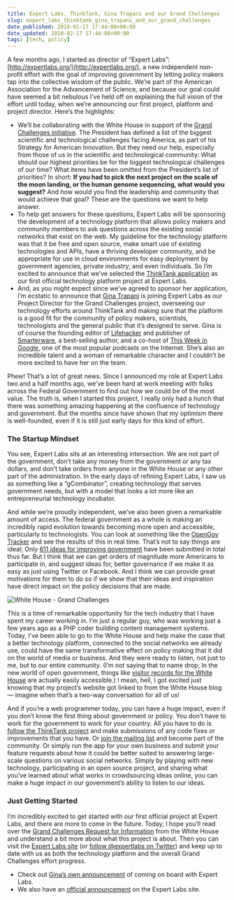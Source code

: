 ```yaml
---
title: Expert Labs, ThinkTank, Gina Trapani and our Grand Challenges
slug: expert_labs_thinktank_gina_trapani_and_our_grand_challenges
date_published: 2010-02-17 17:44:08+00:00
date_updated: 2010-02-17 17:44:08+00:00
tags: [tech, policy]
---
```

A few months ago, I started as director of “Expert Labs”:[http://expertlabs.org/](http://expertlabs.org/), a new independent non-profit effort with the goal of improving government by letting policy makers tap into the collective wisdom of the public. We’re part of the American Association for the Advancement of Science, and because our goal could have seemed a bit nebulous I’ve held off on explaining the full vision of the effort until today, when we’re announcing our first project, platform and project director. Here’s the highlights:

- We’ll be collaborating with the White House in support of the [Grand Challenges initiative](http://www.whitehouse.gov/blog/2010/02/04/grand-challenges-21st-century). The President has defined a list of the biggest scientific and technological challenges facing America, as part of his Strategy for American Innovation. But they need our help, especially from those of us in the scientific and technological community: What should our highest priorities be for the biggest technological challenges of our time? What items have been omitted from the President’s list of priorities? In short: **If you had to pick the next project on the scale of the moon landing, or the human genome sequencing, what would you suggest?** And how would you find the leadership and community that would achieve that goal? These are the questions we want to help answer.
- To help get answers for these questions, Expert Labs will be sponsoring the development of a technology platform that allows policy makers and community members to ask questions across the existing social networks that exist on the web. My guideline for the technology platform was that it be free and open source, make smart use of existing technologies and APIs, have a thriving developer community, and be appropriate for use in cloud environments for easy deployment by government agencies, private industry, and even individuals. So I’m excited to announce that we’ve selected the [ThinkTank application](http://thinktankapp.com/) as our first official technology platform project at Expert Labs.
- And, as you might expect since we’ve agreed to sponsor her application, I’m ecstatic to announce that [Gina Trapani](http://ginatrapani.org/) is joining Expert Labs as our Project Director for the Grand Challenges project, overseeing our technology efforts around ThinkTank and making sure that the platform is a good fit for the community of policy makers, scientists, technologists and the general public that it’s designed to serve. Gina is of course the founding editor of [Lifehacker](http://lifehacker.com/) and publisher of [Smarterware](http://smarterware.org), a best-selling author, and a co-host of [This Week in Google](http://twit.tv/twig), one of the most popular podcasts on the Internet. She’s also an incredible talent and a woman of remarkable character and I couldn’t be more excited to have her on the team.

Phew! That’s a lot of great news. Since I announced my role at Expert Labs two and a half months ago, we’ve been hard at work meeting with folks across the Federal Government to find out how we could be of the most value. The truth is, when I started this project, I really only had a hunch that there was something amazing happening at the confluence of technology and government. But the months since have shown that my optimism there is well-founded, even if it is still just early days for this kind of effort.

### The Startup Mindset

You see, Expert Labs sits at an interesting intersection. We are not part of the government, don’t take any money from the government or any tax dollars, and don’t take orders from anyone in the White House or any other part of the administration. In the early days of refining Expert Labs, I saw us as something like a “gCombinator”, creating technology that serves government needs, but with a model that looks a lot more like an entrepreneurial technology incubator.

And while we’re proudly independent, we’ve also been given a remarkable amount of access. The federal government as a whole is making an incredibly rapid evolution towards becoming more open and accessible, particularly to technologists. You can look at something like the [OpenGov Tracker](http://www.opengovtracker.com/) and see the results of this in real time. That’s not to say things are ideal; Only [611 ideas for improving government](http://sunlightlabs.com/blog/2010/are-american-people-short-ideas/) have been submitted in total thus far. But I think that we can get orders of magnitude more Americans to participate in, and suggest ideas for, better governance if we make it as easy as just using Twitter or Facebook. And I think we can provide great motivations for them to do so if we show that their ideas and inspiration have direct impact on the policy decisions that are made.

![White House - Grand Challenges](/images/wh-gc.png)

This is a time of remarkable opportunity for the tech industry that I have spent my career working in. I’m just a regular guy, who was working just a few years ago as a PHP coder building content management systems. Today, I’ve been able to go to the White House and help make the case that a better technology platform, connected to the social networks we already use, could have the same transformative effect on policy making that it did on the world of media or business. And they were ready to listen, not just to me, but to our entire community. (I’m not saying that to name drop; In the new world of open government, things like [visitor records for the White House](http://www.whitehouse.gov/waves/all/anil#visitor-data) are actually easily accessible.) I mean, hell, I got excited just knowing that my project’s website got linked to from the White House blog — imagine when that’s a two-way conversation for all of us!

And if you’re a web programmer today, you can have a huge impact, even if you don’t know the first thing about government or policy. You don’t have to work for the government to work for your country. All you have to do is [follow the ThinkTank project](http://github.com/ginatrapani/thinktank) and make submissions of any code fixes or improvements that you have. Or [join the mailing list](http://groups.google.com/group/thinktankapp) and become part of the community. Or simply run the app for your own business and submit your feature requests about how it could be better suited to answering large-scale questions on various social networks. Simply by playing with new technology, participating in an open source project, and sharing what you’ve learned about what works in crowdsourcing ideas online, you can make a huge impact in our government’s ability to listen to our ideas.

### Just Getting Started

I’m incredibly excited to get started with our first official project at Expert Labs, and there are more to come in the future. Today, I hope you’ll read over the [Grand Challenges Request for Information](http://www.whitehouse.gov/administration/eop/ostp/grand-challenges-request-information) from the White House and understand a bit more about what this project is about. Then you can visit the [Expert Labs site](http://expertlabs.org/) (or [follow @expertlabs on Twitter](http://twitter.com/expertlabs)) and keep up to date with us as both the technology platform and the overall Grand Challenges effort progress.

- Check out [Gina’s own announcement](http://smarterware.org/5187/thinktank-is-now-at-expert-labs) of coming on board with Expert Labs.
- We also have an [official announcement](http://expertlabs.org/2010/02/in-support-of-grand-challenges.html) on the Expert Labs site.
